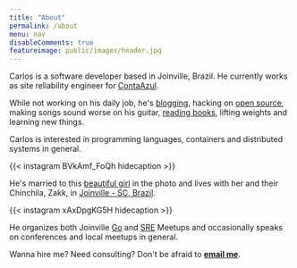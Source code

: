 ```yaml
---
title: "About"
permalink: /about
menu: nav
disableComments: true
featureimage: public/images/header.jpg
---
```


Carlos is a software developer based in Joinville, Brazil. He currently works
as site reliability engineer for [ContaAzul](http://contaazul.com).

While not working on his daily job, he's [blogging](https://carlosbecker.com),
hacking on [open source](https://github.com/caarlos0),
making songs sound worse on his guitar,
[reading books](https://goodreads.com/caarlos0),
lifting weights and learning new things.

Carlos is interested in programming languages, containers and distributed
systems in general.

{{< instagram BVkAmf_FoQh hidecaption >}}

He's married to this [beautiful girl](http://twitter.com/carinemeyer) in the
photo and lives with her and their Chinchila, Zakk,
in [Joinville - SC, Brazil](http://goo.gl/maps/9tvI4).

{{< instagram xAxDpgKG5H hidecaption >}}

He organizes both Joinville [Go](https://www.meetup.com/Joinville-Go-Meetup/)
and [SRE](https://www.meetup.com/Joinville-SRE-Meetup/) Meetups and
occasionally speaks on conferences and local meetups in general.

Wanna hire me? Need consulting? Don't be afraid to
[**email me**](mailto:contact@carlosbecker.com).
